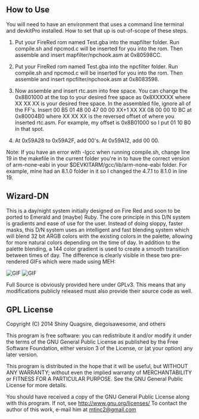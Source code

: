 How to Use
--------------
You will need to have an environment that uses a command line terminal and devkitPro installed. How to set that up is out-of-scope of these steps.

1. Put your FireRed rom named Test.gba into the mapfilter folder. Run compile.sh and npcmod.c will be inserted for you into the rom. Then assemble and insert mapfilter/npchook.asm at 0x80598CC.

2. Put your FireRed rom named Test.gba into the npcfilter folder. Run compile.sh and npcmod.c will be inserted for you into the rom. Then assemble and insert npcfilter/npchook.asm at 0x8083598.

3. Now assemble and insert rtc.asm into free space. You can change the 0x8B01000 at the top to your desired free space as 0x8XXXXXX where XX XX XX is your desired free space. In the assembled file, ignore all of the FF's.
   Insert 00 B5 01 48 00 47 00 00 XX+1 XX XX 08 00 00 10 BC at 0x80004B0 where XX XX XX is the reversed offset of where you inserted rtc.asm. 
   For example, my offset is 0x8B01000 so I put 01 10 B0 in that spot.

4. At 0x59A28 to 0x59A2F, add 00's. At 0x59A12, add 00 00.

Note: If you have an error with -lgcc when running compile.sh, change line 19 in the makefile in the current folder you're in to have the correct version of arm-none-eabi in your $DEVKITARM/gcc/lib/arm-none-eabi folder.
      For example, mine had an 8.1.0 folder in it so I changed the 4.7.1 to 8.1.0 in line 19.


Wizard-DN
--------------

This is a day/night system initially designed on Fire Red and soon to be ported to Emerald and (maybe) Ruby. The core principle in this D/N system is gradients and ease of use for the user. Instead of doing sloppy, faster masks, this D/N system uses an intelligent and fast blending system which will blend 32 bit ARGB colors with the existing colors in the palette, allowing for more natural colors depending on the time of day. In addition to the palette blending, a 144 color gradient is used to create a smooth transition between times of day. The difference is clearly visible in these two pre-rendered GIFs which were made using MEH:

![GIF](http://giant.gfycat.com/LateSpiffyHyrax.gif)
![GIF](http://fat.gfycat.com/FlippantBoilingFeline.gif)

Full Source is obviously provided here under GPLv3. This means that any modifications publicly released must also provide their source code as well.


GPL License
---------------

Copyright (C) 2014 Shiny Quagsire, diegoisawesome, and others

This program is free software: you can redistribute it and/or modify
it under the terms of the GNU General Public License as published by
the Free Software Foundation, either version 3 of the License, or
(at your option) any later version.

This program is distributed in the hope that it will be useful,
but WITHOUT ANY WARRANTY; without even the implied warranty of
MERCHANTABILITY or FITNESS FOR A PARTICULAR PURPOSE.  See the
GNU General Public License for more details.

You should have received a copy of the GNU General Public License
along with this program.  If not, see <http://www.gnu.org/licenses/>
To contact the author of this work, e-mail him at mtinc2@gmail.com
